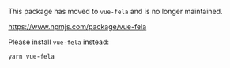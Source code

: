 This package has moved to `vue-fela` and is no longer maintained.

https://www.npmjs.com/package/vue-fela

Please install `vue-fela` instead:

    yarn vue-fela
